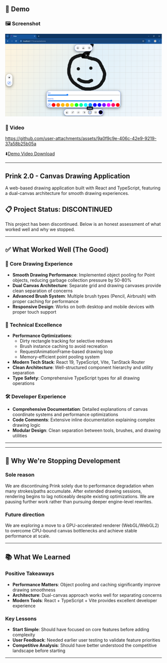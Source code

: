 ## 🔴 Demo

### 🖼️ Screenshot

<a href="https://pridebnath.github.io/prink"><img src="public/images/prink-v2.png" />
</a>

### 🎥 Video
https://github.com/user-attachments/assets/9a0f9c9e-406c-42e9-9219-37a58b25b05a


⬇️[Demo Video Download](public/videos/prink-2.mp4)

--- 
## Prink 2.0 - Canvas Drawing Application

A web-based drawing application built with React and TypeScript, featuring a dual-canvas architecture for smooth drawing experiences.

## 📋 Project Status: **DISCONTINUED**

This project has been discontinued. Below is an honest assessment of what worked well and why we stopped.

---

## ✅ **What Worked Well (The Good)**

### 🎨 **Core Drawing Experience**
- **Smooth Drawing Performance**: Implemented object pooling for Point objects, reducing garbage collection pressure by 50-80%
- **Dual Canvas Architecture**: Separate grid and drawing canvases provide clean separation of concerns
- **Advanced Brush System**: Multiple brush types (Pencil, Airbrush) with proper caching for performance
- **Responsive Design**: Works on both desktop and mobile devices with proper touch support

### 🚀 **Technical Excellence**
- **Performance Optimizations**: 
  - Dirty rectangle tracking for selective redraws
  - Brush instance caching to avoid recreation
  - RequestAnimationFrame-based drawing loop
  - Memory-efficient point pooling system
- **Modern Tech Stack**: React 19, TypeScript, Vite, TanStack Router
- **Clean Architecture**: Well-structured component hierarchy and utility separation
- **Type Safety**: Comprehensive TypeScript types for all drawing operations

### 🛠 **Developer Experience**
- **Comprehensive Documentation**: Detailed explanations of canvas coordinate systems and performance optimizations
- **Code Comments**: Extensive inline documentation explaining complex drawing logic
- **Modular Design**: Clean separation between tools, brushes, and drawing utilities

---

---

## 🤔 **Why We're Stopping Development**

### Sole reason
We are discontinuing Prink solely due to performance degradation when many strokes/paths accumulate. After extended drawing sessions, rendering begins to lag noticeably despite existing optimizations. We are pausing further work rather than pursuing deeper engine-level rewrites.

### Future direction
We are exploring a move to a GPU-accelerated renderer (WebGL/WebGL2) to overcome CPU-bound canvas bottlenecks and achieve stable performance at scale.

---

## 📚 **What We Learned**

### **Positive Takeaways**
- **Performance Matters**: Object pooling and caching significantly improve drawing smoothness
- **Architecture**: Dual-canvas approach works well for separating concerns
- **Modern Tools**: React + TypeScript + Vite provides excellent developer experience

### **Key Lessons**
- **Start Simple**: Should have focused on core features before adding complexity
- **User Feedback**: Needed earlier user testing to validate feature priorities
- **Competitive Analysis**: Should have better understood the competitive landscape before starting

---

 
